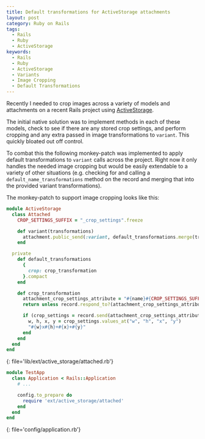 ```yaml
---
title: Default transformations for ActiveStorage attachments
layout: post
category: Ruby on Rails
tags:
  - Rails
  - Ruby
  - ActiveStorage
keywords:
  - Rails
  - Ruby
  - ActiveStorage
  - Variants
  - Image Cropping
  - Default Transformations
---
```


Recently I needed to crop images across a variety of models and attachments on a recent Rails project using [ActiveStorage](https://edgeguides.rubyonrails.org/active_storage_overview.html).

The initial native solution was to implement methods in each of these models, check to see if there are any stored crop settings, and perform cropping and any extra passed in image transformations to `variant`. This quickly bloated out off control.

To combat this the following monkey-patch was implemented to apply default transformations to `variant` calls across the project. Right now it only handles the needed image cropping but would be easily extendable to a variety of other situations (e.g. checking for and calling a `default_name_transformations` method on the record and merging that into the provided variant transformations).

The monkey-patch to support image cropping looks like this:

```ruby
module ActiveStorage
  class Attached
    CROP_SETTINGS_SUFFIX = "_crop_settings".freeze

    def variant(transformations)
      attachment.public_send(:variant, default_transformations.merge(transformations))
    end

  private
    def default_transformations
      {
        crop: crop_transformation
      }.compact
    end

    def crop_transformation
      attachment_crop_settings_attribute = "#{name}#{CROP_SETTINGS_SUFFIX}"
      return unless record.respond_to?(attachment_crop_settings_attribute)

      if (crop_settings = record.send(attachment_crop_settings_attribute)).present?
        w, h, x, y = crop_settings.values_at("w", "h", "x", "y")
        "#{w}x#{h}+#{x}+#{y}"
      end
    end
  end
end
```
{: file='lib/ext/active_storage/attached.rb'}

```ruby
module TestApp
  class Application < Rails::Application
    # ...

    config.to_prepare do
      require 'ext/active_storage/attached'
    end
  end
end
```
{: file='config/application.rb'}
